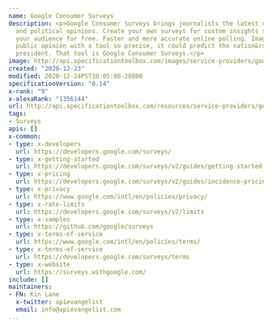 ```yaml
---
name: Google Consumer Surveys
description: <p>Google Consumer Surveys brings journalists the latest data on elections
  and political opinions. Create your own surveys for custom insights specific to
  your audience for free. Faster and more accurate online polling. Imagine surveying
  public opinion with a tool so precise, it could predict the nation&rsquo;s next
  president. That tool is Google Consumer Surveys.</p>
image: http://api.specificationtoolbox.com/images/service-providers/google-consumer-surveys.jpg
created: "2020-12-23"
modified: 2020-12-24PST10:05:00-28800
specificationVersion: "0.14"
x-rank: "9"
x-alexaRank: "1356144"
url: http://api.specificationtoolbox.com/resources/service-providers/google-consumer-surveys/
tags:
- Surveys
apis: []
x-common:
- type: x-developers
  url: https://developers.google.com/surveys/
- type: x-getting-started
  url: https://developers.google.com/surveys/v2/guides/getting-started-guide
- type: x-pricing
  url: https://developers.google.com/surveys/v2/guides/incidence-pricing
- type: x-privacy
  url: https://www.google.com/intl/en/policies/privacy/
- type: x-rate-limits
  url: https://developers.google.com/surveys/v2/limits
- type: x-samples
  url: https://github.com/google/surveys
- type: x-terms-of-service
  url: https://www.google.com/intl/en/policies/terms/
- type: x-terms-of-service
  url: https://developers.google.com/surveys/terms
- type: x-website
  url: https://surveys.withgoogle.com/
include: []
maintainers:
- FN: Kin Lane
  x-twitter: apievangelist
  email: info@apievangelist.com
...
```


